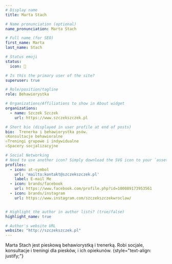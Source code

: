 ```yaml
---
# Display name
title: Marta Stach

# Name pronunciation (optional)
name_pronunciation: Marta Stach

# Full name (for SEO)
first_name: Marta
last_name: Stach

# Status emoji
status:
  icon: 🐾

# Is this the primary user of the site?
superuser: true

# Role/position/tagline
role: Behawiorystka 

# Organizations/Affiliations to show in About widget
organizations:
  - name: Szczek Szczek
    url: https://www.szczekszczek.pl

# Short bio (displayed in user profile at end of posts)
bio:  Trenerka i behawiorystka psów.
▫️Konsultacje behawioralne
▫️Treningi grupowe i indywidualne
▫️Spacery socjalizacyjne 

# Social Networking
# Need to use another icon? Simply download the SVG icon to your `assets/media/icons/` folder.
profiles:
  - icon: at-symbol
    url: 'mailto:kontakt@szczekszczek.pl'
    label: E-mail Me
  - icon: brands/facebook
    url: https://www.facebook.com/profile.php?id=100089173953561
  - icon: brands/instagram
    url: https://www.instagram.com/szczekszczekwroclaw/


# Highlight the author in author lists? (true/false)
highlight_name: true

# Author's website URL
website: "http://szczekszczek.pl"
---
```


Marta Stach jest pieskową behawiorystką i trenerką. Robi socjale, konsultacje i treningi dla piesków, i ich opiekunów.
{style="text-align: justify;"}
